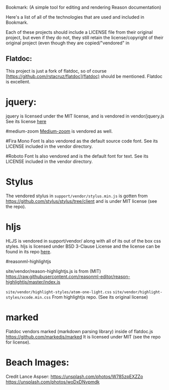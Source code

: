 Bookmark:
(A simple tool for editing and rendering Reason documentation)

Here's a list of all of the technologies that are used and included in Bookmark.

Each of these projects should include a LICENSE file from their original
project, but even if they do not, they still retain the license/copyright of
their original project (even though they are copied/"vendored" in 

## Flatdoc:
This project is just a fork of flatdoc, so of course
[https://github.com/rstacruz/flatdoc](flatdoc) should be mentioned.  Flatdoc is
excellent.

# jquery:
jquery is licensed under the MIT license, and is vendored in vendor/jquery.js
See its license [here](https://jquery.org/license/)

#medium-zoom
[Medium-zoom](https://github.com/francoischalifour/medium-zoom) is vendored as
well.

#Fira Mono Font
Is also vendored as the default source code font. See its LICENSE included in the vendor directory.

#Roboto Font
Is also vendored and is the default font for text. See its LICENSE included in the vendor directory.

# Stylus
The vendored stylus in `support/vendor/stylus.min.js` is gotten from
https://github.com/stylus/stylus/tree/client and is under MIT license (see the
repo).

# hljs
HLJS is vendored in support/vendor/ along with all of its out of the box css
styles.  hljs is licensed under BSD 3-Clause License and the license can be
found in its repo [here](https://github.com/highlightjs/highlight.js).

#reasonml-highlightjs

site/vendor/reason-highlightjs.js is from (MIT)
https://raw.githubusercontent.com/reasonml-editor/reason-highlightjs/master/index.js

`site/vendor/highlight-styles/atom-one-light.css`
`site/vendor/highlight-styles/xcode.min.css`
From highlightjs repo. (See its original license)



# marked
Flatdoc vendors marked (markdown parsing library) inside of flatdoc.js
https://github.com/markedjs/marked
It is licensed under MIT (see the repo for license).

# Beach Images:
Credit Lance Aspser:
https://unsplash.com/photos/W785zpEXZZo
https://unsplash.com/photos/woDxDNvpmdk
